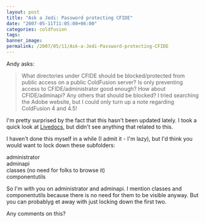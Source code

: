 ```yaml
---
layout: post
title: "Ask a Jedi: Password protecting CFIDE"
date: "2007-05-11T11:05:00+06:00"
categories: coldfusion 
tags: 
banner_image: 
permalink: /2007/05/11/Ask-a-Jedi-Password-protecting-CFIDE
---
```


Andy asks:

<blockquote>
What directories under CFIDE should be blocked/protected from public access on a public ColdFusion server?  Is only
preventing access to CFIDE/administrator good enough?  How about CFIDE/adminapi? Any others that should be blocked?  I tried searching the Adobe website, but I could only turn up a note regarding ColdFusion 4 and 4.5!
</blockquote>

I'm pretty surprised by the fact that this hasn't been updated lately. I took a quick look at <a href="http://livedocs.adobe.com/coldfusion/7">Livedocs</a>, but didn't see anything that related to this.

I haven't done this myself in a while (I admit it - I'm lazy), but I'd think you would want to lock down these subfolders:

administrator<br>
adminapi<br>
classes (no need for folks to browse it)<br>
componentutils<br>

So I'm with you on administrator and adminapi. I mention classes and componentutils because there is no need for them to be visible anyway. But you can probablyg et away with just locking down the first two.

Any comments on this?